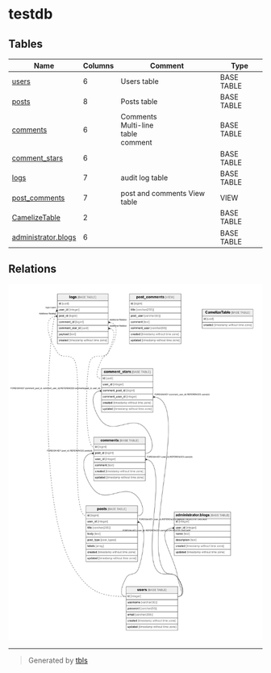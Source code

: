 # testdb

## Tables

| Name                                          | Columns | Comment                                    | Type       |
| ----                                          | ------- | -------                                    | ----       |
| [users](users.md)                             | 6       | Users table                                | BASE TABLE |
| [posts](posts.md)                             | 8       | Posts table                                | BASE TABLE |
| [comments](comments.md)                       | 6       | Comments<br>Multi-line<br>table<br>comment | BASE TABLE |
| [comment_stars](comment_stars.md)             | 6       |                                            | BASE TABLE |
| [logs](logs.md)                               | 7       | audit log table                            | BASE TABLE |
| [post_comments](post_comments.md)             | 7       | post and comments View table               | VIEW       |
| [CamelizeTable](CamelizeTable.md)             | 2       |                                            | BASE TABLE |
| [administrator.blogs](administrator.blogs.md) | 6       |                                            | BASE TABLE |

## Relations

![er](schema.png)

---

> Generated by [tbls](https://github.com/k1LoW/tbls)